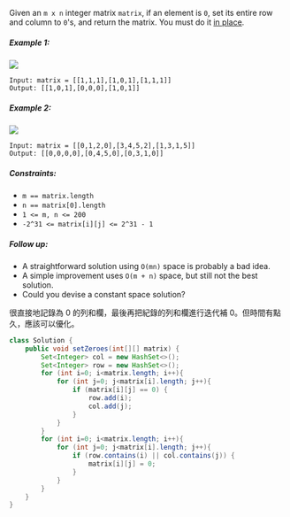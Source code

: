 Given an `m x n` integer matrix `matrix`, if an element is `0`, set its entire row and column to `0`'s, and return the matrix.
You must do it [in place](https://en.wikipedia.org/wiki/In-place_algorithm).

##### Example 1:
![](https://assets.leetcode.com/uploads/2020/08/17/mat1.jpg)

```
Input: matrix = [[1,1,1],[1,0,1],[1,1,1]]
Output: [[1,0,1],[0,0,0],[1,0,1]]
```
##### Example 2:
![](https://assets.leetcode.com/uploads/2020/08/17/mat2.jpg)

```
Input: matrix = [[0,1,2,0],[3,4,5,2],[1,3,1,5]]
Output: [[0,0,0,0],[0,4,5,0],[0,3,1,0]]
```

##### Constraints:

- `m == matrix.length`
- `n == matrix[0].length`
- `1 <= m, n <= 200`
- `-2^31 <= matrix[i][j] <= 2^31 - 1`
 

##### Follow up:

- A straightforward solution using `O(mn)` space is probably a bad idea.
- A simple improvement uses `O(m + n)` space, but still not the best solution.
- Could you devise a constant space solution?

很直接地記錄為 0 的列和欄，最後再把紀錄的列和欄進行迭代補 0。但時間有點久，應該可以優化。

```java
class Solution {
    public void setZeroes(int[][] matrix) {
        Set<Integer> col = new HashSet<>();
        Set<Integer> row = new HashSet<>();
        for (int i=0; i<matrix.length; i++){
            for (int j=0; j<matrix[i].length; j++){
                if (matrix[i][j] == 0) {
                    row.add(i);
                    col.add(j);
                }
            }    
        }
        for (int i=0; i<matrix.length; i++){
            for (int j=0; j<matrix[i].length; j++){
                if (row.contains(i) || col.contains(j)) {
                    matrix[i][j] = 0;
                }
            }    
        }
    }
}
```